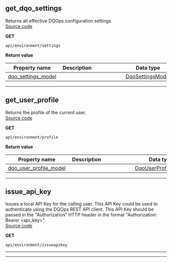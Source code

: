 
## get_dqo_settings  
Returns all effective DQOps configuration settings.  
[Source code](https://github.com/dqops/dqo/blob/develop/distribution/python/dqops/client/api/environment/get_dqo_settings.py)
  

**GET**
```
api/environment/settings  
```

**Return value**  
  
|&nbsp;Property&nbsp;name&nbsp;|&nbsp;Description&nbsp;&nbsp;&nbsp;&nbsp;&nbsp;&nbsp;&nbsp;&nbsp;&nbsp;&nbsp;&nbsp;&nbsp;&nbsp;&nbsp;&nbsp;&nbsp;&nbsp;&nbsp;&nbsp;&nbsp;&nbsp;|&nbsp;Data&nbsp;type&nbsp;|
|---------------|---------------------------------|-----------|
|[dqo_settings_model]()||[DqoSettingsModel]()|






___  

## get_user_profile  
Returns the profile of the current user.  
[Source code](https://github.com/dqops/dqo/blob/develop/distribution/python/dqops/client/api/environment/get_user_profile.py)
  

**GET**
```
api/environment/profile  
```

**Return value**  
  
|&nbsp;Property&nbsp;name&nbsp;|&nbsp;Description&nbsp;&nbsp;&nbsp;&nbsp;&nbsp;&nbsp;&nbsp;&nbsp;&nbsp;&nbsp;&nbsp;&nbsp;&nbsp;&nbsp;&nbsp;&nbsp;&nbsp;&nbsp;&nbsp;&nbsp;&nbsp;|&nbsp;Data&nbsp;type&nbsp;|
|---------------|---------------------------------|-----------|
|[dqo_user_profile_model]()||[DqoUserProfileModel]()|






___  

## issue_api_key  
Issues a local API Key for the calling user. This API Key could be used to authenticate using the DQOps REST API client. This API Key should be passed in the &quot;Authorization&quot; HTTP header in the format &quot;Authorization: Bearer &lt;api_key&gt;&quot;.  
[Source code](https://github.com/dqops/dqo/blob/develop/distribution/python/dqops/client/api/environment/issue_api_key.py)
  

**GET**
```
api/environment/issueapikey  
```





___  

___  

